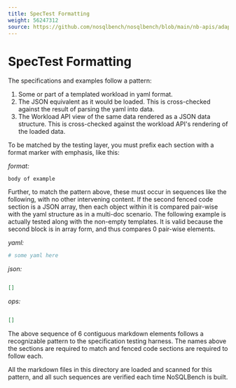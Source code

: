 ```yaml
---
title: SpecTest Formatting
weight: 56247312
source: https://github.com/nosqlbench/nosqlbench/blob/main/nb-apis/adapters-api/src/main/java/workload_definition/01_spectest_formatting.md
---
```

# SpecTest Formatting

The specifications and examples follow a pattern:

1. Some or part of a templated workload in yaml format.
2. The JSON equivalent as it would be loaded. This is cross-checked against the result of parsing
   the yaml into data.
3. The Workload API view of the same data rendered as a JSON data structure. This is cross-checked
   against the workload API's rendering of the loaded data.

To be matched by the testing layer, you must prefix each section with a format marker with emphasis,
like this:

*format:*

```text
body of example
```

Further, to match the pattern above, these must occur in sequences like the following, with no other
intervening content. If the second fenced code section is a JSON array, then each object within
it is compared pair-wise with the yaml structure as in a multi-doc scenario. The following
example is actually tested along with the non-empty templates. It is valid because the second
block is in array form, and thus compares 0 pair-wise elements.

*yaml:*
```yaml
# some yaml here
```

*json:*
```json

[]
```

*ops:*
```json

[]
```

The above sequence of 6 contiguous markdown elements follows a recognizable pattern to the
specification testing harness. The names above the sections are required to match and fenced
code sections are required to follow each.

All the markdown files in this directory are loaded and scanned for this pattern, and all
such sequences are verified each time NoSQLBench is built.
